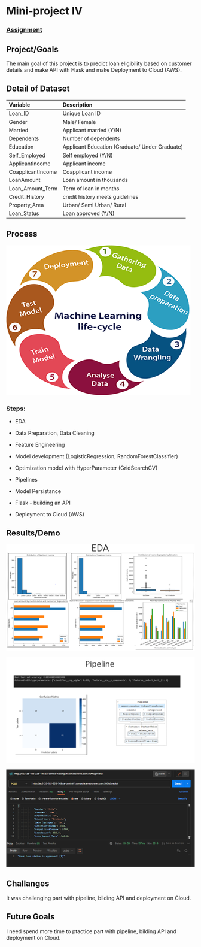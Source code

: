 # Mini-project IV

### [Assignment](assignment.md)

## Project/Goals
The main goal of this project is to predict loan eligibility based on customer details and make API with Flask and make Deployment to Cloud (AWS).

## Detail of Dataset

|Variable| Description|
|:-|:-|
|Loan_ID| Unique Loan ID|
|Gender| Male/ Female|
|Married| Applicant married (Y/N)|
|Dependents| Number of dependents|
|Education| Applicant Education (Graduate/ Under Graduate)|
|Self_Employed| Self employed (Y/N)|
|ApplicantIncome| Applicant income|
|CoapplicantIncome| Coapplicant income|
|LoanAmount| Loan amount in thousands|
|Loan_Amount_Term| Term of loan in months|
|Credit_History| credit history meets guidelines|
|Property_Area| Urban/ Semi Urban/ Rural|
|Loan_Status| Loan approved (Y/N)


## Process
![MLC](Images/MLC.png)

### Steps:
- EDA

- Data Preparation, Data Cleaning

- Feature Engineering

- Model development (LogisticRegression, RandomForestClassifier)

- Optimization model with HyperParameter (GridSearchCV) 

- Pipelines

- Model Persistance

- Flask - building an API

- Deployment to Cloud (AWS)

## Results/Demo
![EDA](Images/EDA.png)

![Pipeline](Images/Pipeline.png)

![Deployment](Images/Deployment.png)




## Challanges 
It was challenging part with pipeline, bilding API and deployment on Cloud.

## Future Goals
I need spend more time to ptactice part with pipeline, bilding API and deployment on Cloud.